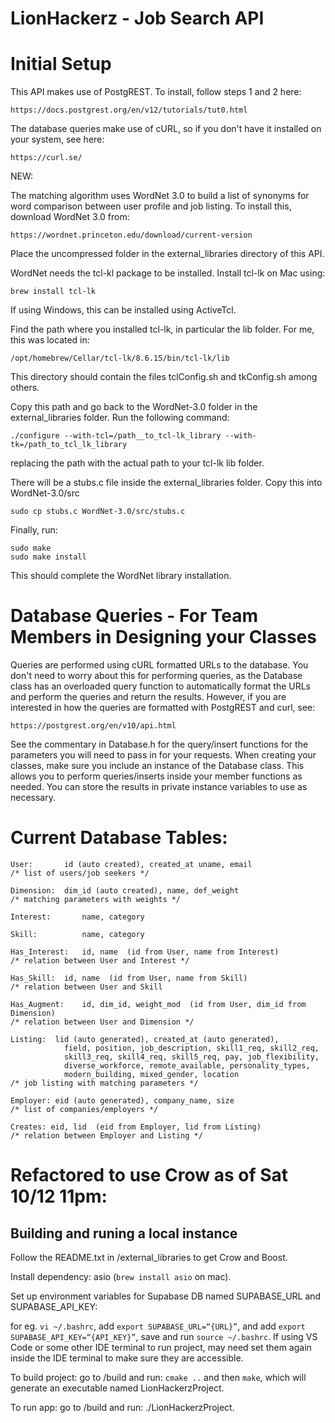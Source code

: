 # LionHackerz - Job Search API

# Initial Setup

This API makes use of PostgREST. To install, follow steps 1 and 2 here:

	https://docs.postgrest.org/en/v12/tutorials/tut0.html

The database queries make use of cURL, so if you don't have it installed on your
system, see here:

	https://curl.se/

NEW:

The matching algorithm uses WordNet 3.0 to build a list of synonyms for word
comparison between user profile and job listing.  To install this, download
WordNet 3.0 from:

	https://wordnet.princeton.edu/download/current-version

Place the uncompressed folder in the external_libraries directory of this API.

WordNet needs the tcl-kl package to be installed.  Install tcl-lk on Mac using:

    brew install tcl-lk

If using Windows, this can be installed using ActiveTcl.


Find the path where you installed tcl-lk, in particular the lib folder. For me,
this was located in:

    /opt/homebrew/Cellar/tcl-lk/8.6.15/bin/tcl-lk/lib

This directory should contain the files tclConfig.sh and tkConfig.sh among others.

Copy this path and go back to the WordNet-3.0 folder in the external_libraries folder.  Run the following command:

	./configure --with-tcl=/path__to_tcl-lk_library --with-tk=/path_to_tcl_lk_library

replacing the path with the actual path to your tcl-lk lib folder.

There will be a stubs.c file inside the external_libraries folder. Copy this into WordNet-3.0/src

	sudo cp stubs.c WordNet-3.0/src/stubs.c

Finally, run:

	sudo make
	sudo make install

This should complete the WordNet library installation. 

# Database Queries - For Team Members in Designing your Classes

Queries are performed using cURL formatted URLs to the database. You don't need
to worry about this for performing queries, as the Database class has an
overloaded query function to automatically format the URLs and perform the
queries and return the results. However, if you are interested in how the
queries are formatted with PostgREST and curl, see:

    https://postgrest.org/en/v10/api.html

See the commentary in Database.h for the query/insert functions for the parameters you
will need to pass in for your requests. When creating your classes, make sure
you include an instance of the Database class. This allows you to perform
queries/inserts inside your member functions as needed. You can store the results in
private instance variables to use as necessary.

# Current Database Tables:

    User:		id (auto created), created_at uname, email
    /* list of users/job seekers */
    
    Dimension:	dim_id (auto created), name, def_weight
    /* matching parameters with weights */

    Interest:       name, category
    
    Skill:          name, category

    Has_Interest:	id, name  (id from User, name from Interest)
    /* relation between User and Interest */

    Has_Skill:	id, name  (id from User, name from Skill)
    /* relation between User and Skill

    Has_Augment:	id, dim_id, weight_mod  (id from User, dim_id from Dimension)
    /* relation between User and Dimension */

    Listing:  lid (auto generated), created_at (auto generated),
                field, position, job_description, skill1_req, skill2_req,
                skill3_req, skill4_req, skill5_req, pay, job_flexibility,
                diverse_workforce, remote_available, personality_types,
                modern_building, mixed_gender, location
    /* job listing with matching parameters */

    Employer: eid (auto generated), company_name, size
    /* list of companies/employers */

    Creates: eid, lid  (eid from Employer, lid from Listing)
    /* relation between Employer and Listing */
                
    

# Refactored to use Crow as of Sat 10/12 11pm:

## Building and runing a local instance

Follow the README.txt in /external_libraries to get Crow and Boost.

Install dependency: asio (`brew install asio` on mac).

Set up environment variables for Supabase DB named SUPABASE_URL and SUPABASE_API_KEY:

for eg. `vi ~/.bashrc`, add `export SUPABASE_URL=“{URL}”`, and add `export SUPABASE_API_KEY=“{API_KEY}”`, save and run `source ~/.bashrc`. If using VS Code or some other IDE terminal to run project, may need set them again inside the IDE terminal to make sure they are accessible.

To build project: go to /build and run: `cmake ..` and then `make`, which will generate an executable named LionHackerzProject.

To run app: go to /build and run: ./LionHackerzProject.

